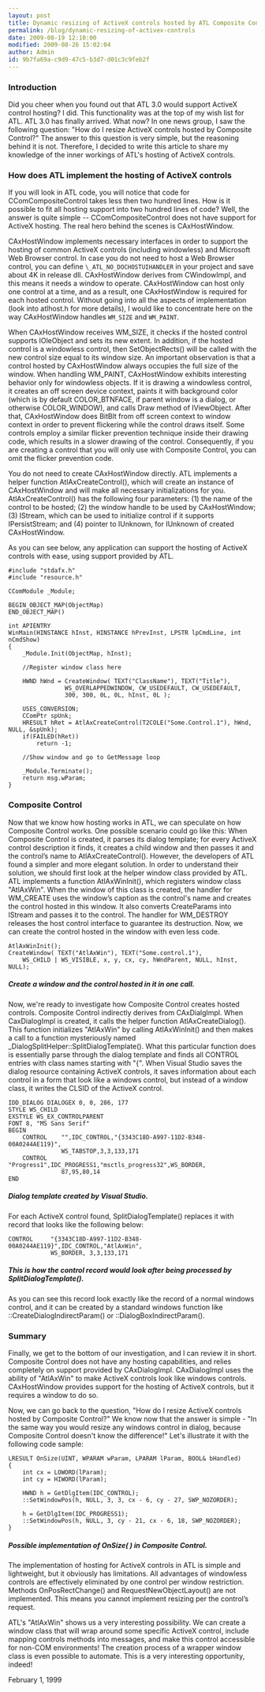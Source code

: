 ```yaml
---
layout: post
title: Dynamic resizing of ActiveX controls hosted by ATL Composite Control
permalink: /blog/dynamic-resizing-of-activex-controls
date: 2009-08-19 12:10:00
modified: 2009-08-26 15:02:04
author: Admin
id: 9b7fa69a-c9d9-47c5-b3d7-d01c3c9feb2f
---
```


### Introduction
Did you cheer when you found out that ATL 3.0 would support ActiveX control hosting?
I did. This functionality was at the top of my wish list for ATL. ATL 3.0 has finally
arrived. What now? In one news group, I saw the following question: "How do I resize
ActiveX controls hosted by Composite Control?" The answer to this question is very
simple, but the reasoning behind it is not. Therefore, I decided to write this
article to share my knowledge of the inner workings of ATL's hosting of
ActiveX controls.

### How does ATL implement the hosting of ActiveX controls

If you will look in ATL code, you will notice that code for CComCompositeControl
takes less then two hundred lines. How is it possible to fit all hosting support
into two hundred lines of code? Well, the answer is quite simple -- 
CComCompositeControl does not have support for ActiveX hosting. The real hero behind
the scenes is CAxHostWindow.

CAxHostWindow implements necessary interfaces in order to support the hosting of
common ActiveX controls (including windowless) and Microsoft Web Browser control.
In case you do not need to host a Web Browser control, you can define
`\_ATL_NO_DOCHOSTUIHANDLER` in your project and save about 4K in release dll.
CAxHostWindow derives from CWindowImpl, and this means it needs a window to operate.
CAxHostWindow can host only one control at a time, and as a result, one CAxHostWindow
is required for each hosted control. Without going into all the aspects of
implementation (look into atlhost.h for more details), I would like to concentrate
here on the way CAxHostWindow handles `WM_SIZE` and `WM_PAINT`.

When CAxHostWindow receives WM_SIZE, it checks if the hosted control supports
IOleObject and sets its new extent. In addition, if the hosted control is a
windowless control, then SetObjectRects() will be called with the new control size
equal to its window size. An important observation is that a control hosted by
CAxHostWindow always occupies the full size of the window. When handling WM_PAINT,
CAxHostWindow exhibits interesting behavior only for windowless objects. If it is
drawing a windowless control, it creates an off screen device context, paints it
with background color (which is by default COLOR_BTNFACE, if parent window is a
dialog, or otherwise COLOR_WINDOW), and calls Draw method of IViewObject. After
that, CAxHostWindow does BitBlt from off screen context to window context in order 
to prevent flickering while the control draws itself. Some controls employ a similar
flicker prevention technique inside their drawing code, which results in a slower
drawing of the control. Consequently, if you are creating a control that you will
only use with Composite Control, you can omit the flicker prevention code.

You do not need to create CAxHostWindow directly. ATL implements a helper function
AtlAxCreateControl(), which will create an instance of CAxHostWindow and will make
all necessary initializations for you. AtlAxCreateControl() has the following four
parameters: (1) the name of the control to be hosted; (2) the window handle to be
used by CAxHostWindow; (3) IStream, which can be used to initialize control if it
supports IPersistStream; and (4) pointer to IUnknown, for IUnknown of created
CAxHostWindow.

As you can see below, any application can support the hosting of ActiveX controls
with ease, using support provided by ATL.

    #include "stdafx.h"
    #include "resource.h"

    CComModule _Module;

    BEGIN_OBJECT_MAP(ObjectMap)
    END_OBJECT_MAP()

    int APIENTRY 
    WinMain(HINSTANCE hInst, HINSTANCE hPrevInst, LPSTR lpCmdLine, int nCmdShow)
    {
        _Module.Init(ObjectMap, hInst);

        //Register window class here

        HWND hWnd = CreateWindow( TEXT("ClassName"), TEXT("Title"),
                    WS_OVERLAPPEDWINDOW, CW_USEDEFAULT, CW_USEDEFAULT,
                    300, 300, 0L, 0L, hInst, 0L );

        USES_CONVERSION;
        CComPtr spUnk;
        HRESULT hRet = AtlAxCreateControl(T2COLE("Some.Control.1"), hWnd, NULL, &spUnk);
        if(FAILED(hRet))
            return -1;

        //Show window and go to GetMessage loop

        _Module.Terminate();
        return msg.wParam;
    }
	
### Composite Control

Now that we know how hosting works in ATL, we can speculate on how Composite Control
works. One possible scenario could go like this: When Composite Control is created,
it parses its dialog template; for every ActiveX control description it finds, it
creates a child window and then passes it and the control&rsquo;s name to
AtlAxCreateControl(). However, the developers of ATL found a simpler and more 
elegant solution. In order to understand their solution, we should first look at
the helper window class provided by ATL. ATL implements a function AtlAxWinInit(),
which registers window class "AtlAxWin". When the window of this class is created,
the handler for WM_CREATE uses the window&rsquo;s caption as the control's name and
creates the control hosted in this window. It also converts CreateParams into IStream
and passes it to the control. The handler for WM_DESTROY releases the host control 
interface to guarantee its destruction. Now, we can create the control hosted in the
window with even less code.

    AtlAxWinInit();
    CreateWindow( TEXT("AtlAxWin"), TEXT("Some.control.1"),
        WS_CHILD | WS_VISIBLE, x, y, cx, cy, hWndParent, NULL, hInst, NULL);
		
##### Create a window and the control hosted in it in one call.

Now, we're ready to investigate how Composite Control creates hosted controls.
Composite Control indirectly derives from CAxDialgImpl. When CaxDialogImpl is
created, it calls the helper function AtlAxCreateDialog(). This function initializes
"AtlAxWin" by calling AtlAxWinInit() and then makes a call to a function mysteriously
named _DialogSplitHelper::SplitDialogTemplate(). What this particular function does
is essentially parse through the dialog template and finds all CONTROL entries with
class names starting with "{". When Visual Studio saves the dialog resource
containing ActiveX controls, it saves information about each control in a form that
look like a windows control, but instead of a window class, it writes the CLSID of
the ActiveX control.

    IDD_DIALOG DIALOGEX 0, 0, 286, 177
    STYLE WS_CHILD
    EXSTYLE WS_EX_CONTROLPARENT
    FONT 8, "MS Sans Serif"
    BEGIN
        CONTROL    "",IDC_CONTROL,"{3343C18D-A997-11D2-B348-00A0244AE119}",
                   WS_TABSTOP,3,3,133,171
        CONTROL    "Progress1",IDC_PROGRESS1,"msctls_progress32",WS_BORDER,
                   87,95,80,14
    END

##### Dialog template created by Visual Studio.

For each ActiveX control found, SplitDialogTemplate() replaces it with record that
looks like the following below:

    CONTROL     "{3343C18D-A997-11D2-B348-00A0244AE119}",IDC_CONTROL,"AtlAxWin",
                WS_BORDER, 3,3,133,171
            
##### This is how the control record would look after being processed by SplitDialogTemplate().

As you can see this record look exactly like the record of a normal windows control,
and it can be created by a standard windows function like
::CreateDialogIndirectParam() or ::DialogBoxIndirectParam().

### Summary

Finally, we get to the bottom of our investigation, and I can review it in short. 
Composite Control does not have any hosting capabilities, and relies completely on
support provided by CAxDialogImpl. CAxDialogImpl uses the ability of "AtlAxWin" to 
make ActiveX controls look like windows controls. CAxHostWindow provides support for
the hosting of ActiveX controls, but it requires a window to do so.

Now, we can go back to the question, "How do I resize ActiveX controls hosted by
Composite Control?" We know now that the answer is simple - "In the same way
you would resize any windows control in dialog, because Composite Control doesn't
know the difference!" Let's illustrate it with the following code sample:

    LRESULT OnSize(UINT, WPARAM wParam, LPARAM lParam, BOOL& bHandled)
    {
        int cx = LOWORD(lParam);
        int cy = HIWORD(lParam);
        
        HWND h = GetDlgItem(IDC_CONTROL);
        ::SetWindowPos(h, NULL, 3, 3, cx - 6, cy - 27, SWP_NOZORDER);

        h = GetDlgItem(IDC_PROGRESS1);
        ::SetWindowPos(h, NULL, 3, cy - 21, cx - 6, 18, SWP_NOZORDER);
    }

##### Possible implementation of OnSize( ) in Composite Control.

The implementation of hosting for ActiveX controls in ATL is simple and lightweight,
but it obviously has limitations. All advantages of windowless controls are
effectively eliminated by one control per window restriction. Methods
OnPosRectChange() and RequestNewObjectLayout() are not implemented. This means you
cannot implement resizing per the control&rsquo;s request.

ATL's "AtlAxWin" shows us a very interesting possibility. We can create a window 
class that will wrap around some specific ActiveX control, include mapping controls
methods into messages, and make this control accessible for non-COM environments!
The creation process of a wrapper window class is even possible to automate. This 
is a very interesting opportunity, indeed!

February 1, 1999
